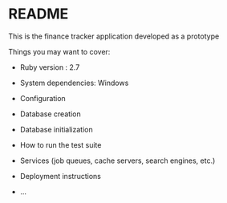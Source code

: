 # README

This is the finance tracker application developed as a prototype

Things you may want to cover:

* Ruby version : 2.7

* System dependencies: Windows

* Configuration

* Database creation

* Database initialization

* How to run the test suite

* Services (job queues, cache servers, search engines, etc.)

* Deployment instructions

* ...
